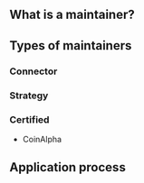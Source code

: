 ## What is a maintainer?

## Types of maintainers

### Connector

### Strategy

### Certified

* CoinAlpha

## Application process
